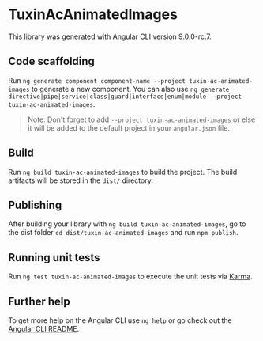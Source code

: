 # TuxinAcAnimatedImages

This library was generated with [Angular CLI](https://github.com/angular/angular-cli) version 9.0.0-rc.7.

## Code scaffolding

Run `ng generate component component-name --project tuxin-ac-animated-images` to generate a new component. You can also use `ng generate directive|pipe|service|class|guard|interface|enum|module --project tuxin-ac-animated-images`.
> Note: Don't forget to add `--project tuxin-ac-animated-images` or else it will be added to the default project in your `angular.json` file. 

## Build

Run `ng build tuxin-ac-animated-images` to build the project. The build artifacts will be stored in the `dist/` directory.

## Publishing

After building your library with `ng build tuxin-ac-animated-images`, go to the dist folder `cd dist/tuxin-ac-animated-images` and run `npm publish`.

## Running unit tests

Run `ng test tuxin-ac-animated-images` to execute the unit tests via [Karma](https://karma-runner.github.io).

## Further help

To get more help on the Angular CLI use `ng help` or go check out the [Angular CLI README](https://github.com/angular/angular-cli/blob/master/README.md).
